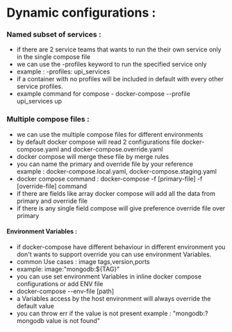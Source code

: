 # Dynamic configurations :

### Named subset of services :
* if there are 2 service teams that wants to run the their own service only in the single compose file
* we can use the -profiles keyword to run the specified service only
* example : -profiles:
                upi_services
* if a container with no profiles will be included in default with every other service profiles.
* example command for compose - docker-compose --profile upi_services up

### Multiple compose files :
* we can use the multiple compose files for different environments
* by default docker compose will read 2 configurations file docker-compose.yaml and docker-compose.override.yaml
* docker compose will merge these file by merge rules
* you can name the primary and override file by your reference  
example : docker-compose.local.yaml, docker-compose.staging.yaml
* docker compose command : docker-compose -f [primary-file] -f [override-file] command
* if there are fields like array docker compose will add all the data from primary and override file
* if there is any single field compose will give preference override file over primary

#### Environment Variables :
* if docker-compose have different behaviour in different environment you don't wants to support override
you can use environment Variables.
* common Use cases : image tags,version,ports
* example: image:"mongodb:${TAG}"
* you can use set environment Variables in inline docker compose configurations or add ENV file
* docker-compose --env-file [path]
* a Variables access by the host environment will always override the default value
* you can throw err if the value is not present
example : "mongodb:?mongodb value is not found"
